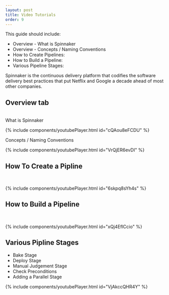 ```yaml
---
layout: post
title: Video Tutorials
order: 9
---
```


This guide should include:

- Overview - What is Spinnaker
- Overview - Concepts / Naming Conventions
- How to Create Pipelines:
- How to Build a Pipeline:
- Various Pipeline Stages:


Spinnaker is the continuous delivery platform that codifies the software delivery best practices that put Netflix and Google a decade ahead of most other companies.

## Overview tab
<br/>
What is Spinnaker

{% include components/youtubePlayer.html id="cQAou8eFCDU" %}<br/>


Concepts / Naming Conventions<br/>

{% include components/youtubePlayer.html id="VrQjER6evDI" %}


## How To Create a Pipline
<br/>

{% include components/youtubePlayer.html id="6skpq8sYh4s" %}


## How to Build a Pipeline
<br/>

{% include components/youtubePlayer.html id="xQj4EflCcio" %}


## Various Pipline Stages

 - Bake Stage
 - Deploy Stage
 - Manual Judgement Stage
 - Check Preconditions
 - Adding a Parallel Stage
 
{% include components/youtubePlayer.html id="VjAkccQHR4Y" %}


